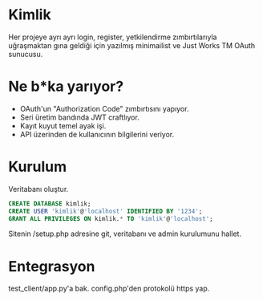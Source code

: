 # Kimlik
Her projeye ayrı ayrı login, register, yetkilendirme zımbırtılarıyla uğraşmaktan gına geldiği için yazılmış minimailist ve Just Works TM OAuth sunucusu.

# Ne b*ka yarıyor?
* OAuth'un "Authorization Code" zımbırtısını yapıyor.
* Seri üretim bandında JWT craftlıyor.
* Kayıt kuyut temel ayak işi.
* API üzerinden de kullanıcının bilgilerini veriyor.

# Kurulum
Veritabanı oluştur.
```SQL
CREATE DATABASE kimlik;
CREATE USER 'kimlik'@'localhost' IDENTIFIED BY '1234';
GRANT ALL PRIVILEGES ON kimlik.* TO 'kimlik'@'localhost';

```
Sitenin /setup.php adresine git, veritabanı ve admin kurulumunu hallet.

# Entegrasyon
test_client/app.py'a bak.
config.php'den protokolü https yap.